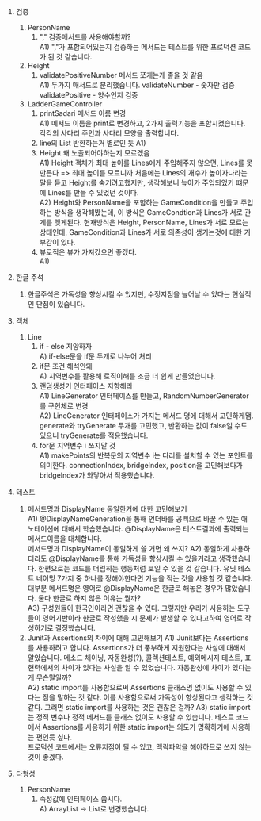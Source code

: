 
1. 검증
   1. PersonName
      1) "," 검증메서드를 사용해야할까?  
         A1) ","가 포함되어있는지 검증하는 메서드는 테스트를 위한 프로덕션 코드가 된 것 같습니다.
   2. Height
      1) validatePositiveNumber 메서드 쪼개는게 좋을 것 같음  
         A1) 두가지 매서드로 분리했습니다.
            validateNumber - 숫자만 검증 
            validatePositive - 양수인지 검증
   3. LadderGameController
      1. printSadari 메서드 이름 변경  
         A1) 메서드 이름을 print로 변경하고, 2가지 출력기능을 포함시켰습니다. 각각의 사다리 주인과 사다리 모양을 출력합니다.
      2. line의 List<Boolean> 반환하는거 별로인 듯
         A1)
      3. Height 왜 노출되어야하는지 모르곘음  
         A1) Height 객체가 최대 높이를 Lines에게 주입해주지 않으면, Lines를 못만든다 => 최대 높이를 모르니까
                처음에는 Lines의 개수가 높이자나라는 말을 듣고 Height를 숨기려고했지만, 생각해보니 높이가 주입되었기 떄문에 Lines를 만들 수 있었던 것이다.  
         A2) Height와 PersonName을 포함하는 GameCondition을 만들고 주입하는 방식을 생각해봤는데, 이 방식은 GameCondtion과 Lines가 서로 관계를 맺게된다.
                현재방식은 Height, PersonName, Lines가 서로 모르는 상태인데, GameCondition과 Lines가 서로 의존성이 생기는것에 대한 거부감이 있다.  
      4. 뷰로직은 뷰가 가져갔으면 좋겠다.  
         A1) 

2. 한글 주석
   1. 한글주석은 가독성을 향상시킬 수 있지만, 수정지점을 늘어날 수 있다는 현실적인 단점이 있습니다.

3. 객체
   1. Line
      1. if - else 지양하자  
         A) if-else문을 if문 두개로 나누어 처리
      2. if문 조건 해석안돼  
         A) 지역변수를 활용해 로직이해를 조금 더 쉽게 만들었습니다.
      3. 랜덤생성기 인터페이스 지향해라  
         A1) LineGenerator 인터페이스를 만들고, RandomNumberGenerator를 구현체로 변경  
         A2) LineGenerator 인터페이스가 가지는 메서드 명에 대해서 고민하게됌. generate와 tryGenerate 두개를 고민했고, 반환하는 값이 false일 수도 있으니 tryGenerate를 적용했습니다.
      4. for문 지역변수 i 쓰지말 것  
         A1) makePoints의 반복문의 지역변수 i는 다리를 설치할 수 있는 포인트를 의미한다. connectionIndex, bridgeIndex, position을 고민해보다가 bridgeIndex가 와닿아서 적용했습니다.

4. 테스트
   1. 메서드명과 DisplayName 동일한거에 대한 고민해보기  
      A1) @DisplayNameGeneration을 통해 언더바를 공백으로 바꿀 수 있는 애노테이션에 대해서 학습했습니다. @DisplayName은 테스트결과에 출력되는 메서드이름을 대체합니다.  
         메서드명과 DisplayName이 동일하게 쓸 거면 왜 쓰지? 
      A2) 동일하게 사용하더라도 @DisplayName를 통해 가독성을 향상시킬 수 있을거라고 생각했습니다. 한편으로는 코드를 더럽히는 행동처럼 보일 수 있을 것 같습니다.
          유닛 테스트 네이밍 7가지 중 하나를 정해야한다면 기능을 적는 것을 사용할 것 같습니다.   
          대부분 메서드명은 영어로 @DisplayName은 한글로 해놓은 경우가 많았습니다. 둘다 한글로 하지 않은 이유는 뭘까?  
      A3) 구성원들이 한국인이라면 괜찮을 수 있다. 그렇지만 우리가 사용하는 도구들이 영어기반이라 한글로 작성했을 시 문제가 발생할 수 있다고하여 영어로 작성하기로 결정했습니다.
   2. Junit과 Assertions의 차이에 대해 고민해보기
      A1) Junit보다는 Assertions를 사용하려고 합니다.
         Assertions가 더 풍부하게 지원한다는 사실에 대해서 알았습니다. 메소드 체이닝, 자동완성(?), 콜렉션테스트, 예외메시지 테스트, 표현력에서의 차이가 있다는 사실을 알 수 있었습니다.
         자동완성에 차이가 있다는게 무슨말일까?  
      A2) static import를 사용함으로써 Assertions 클래스명 없이도 사용할 수 있다는 점을 말하는 것 같다. 이를 사용함으로써 가독성이 향상된다고 생각하는 것 같다. 그러면 static import를 사용하는 것은 괜찮은 걸까?
      A3) static import는 정적 변수나 정적 메서드를 클래스 없이도 사용할 수 있습니다. 테스트 코드에서 Assertions를 사용하기 위한 static import는 의도가 명확하기에 사용하는 편인듯 싶다.  
          프로덕션 코드에서는 오류지점이 될 수 있고, 맥락파악을 해야하므로 쓰지 않는 것이 좋겠다.

5. 다형성
   1. PersonName
      1. 속성값에 인터페이스 씁시다.  
         A) ArrayList -> List로 변경했습니다.